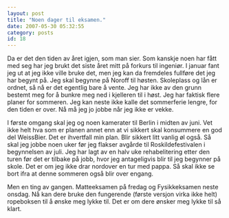 ```yaml
---
layout: post
title: "Noen dager til eksamen."
date: 2007-05-30 05:32:55
category: posts
id: 18
---
```

Da er det den tiden av året igjen, som man sier. Som kanskje noen har fått med seg har jeg brukt det siste året mitt på forkurs til ingeniør. I januar fant jeg ut at jeg ikke ville bruke det, men jeg kan da fremdeles fullføre det jeg har begynt på. Jeg skal begynne på Noroff til høsten. Skoleplass og lån er ordnet, så nå er det egentlig bare å vente. Jeg har ikke av den grunn bestemt meg for å bunkre meg ned i kjelleren til i høst. Jeg har faktisk flere planer for sommeren. Jeg kan neste ikke kalle det sommerferie lengre, for den tiden er over. Nå må jeg jo jobbe når jeg ikke er vekke.

I første omgang skal jeg og noen kamerater til Berlin i midten av juni. Vet ikke helt hva som er planen annet enn at vi sikkert skal konsummere en god del WeissBier. Det er ihvertfall min plan. Blir sikkert litt vanlig øl også. Så skal jeg jobbe noen uker før jeg flakser avgårde til Roskildefestivalen i begynnelsen av juli. Jeg har lagt av en halv uke rehabelitering etter den turen før det er tilbake på jobb, hvor jeg antageligvis blir til jeg begynner på skole. Det er om jeg ikke drar nordover en tur med pappa. Så skal ikke se bort ifra at denne sommeren også blir over engang.

Men en ting av gangen. Matteeksamen på fredag og Fysikkeksamen neste onsdag. Nå kan dere bruke den fungerende (første versjon virka ikke helt) ropeboksen til å ønske meg lykke til. Det er om dere ønsker meg lykke til så klart.